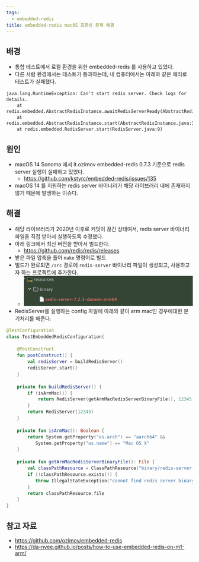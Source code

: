 ```yaml
---
tags:
  - embedded-redis
title: embedded-redis macOS 호환성 문제 해결
---
```



## 배경

- 통합 테스트에서 로컬 환경을 위한 embedded-redis 를 사용하고 있었다.
- 다른 사람 환경에서는 테스트가 통과하는데, 내 컴퓨터에서는 아래와 같은 에러로 테스트가 실패했다.

```
java.lang.RuntimeException: Can't start redis server. Check logs for details.
    at redis.embedded.AbstractRedisInstance.awaitRedisServerReady(AbstractRedisInstance.java:61)
    at redis.embedded.AbstractRedisInstance.start(AbstractRedisInstance.java:39)
    at redis.embedded.RedisServer.start(RedisServer.java:9)
```

## 원인

- macOS 14 Sonoma 에서 it.ozimov embedded-redis 0.7.3 기준으로 redis server 실행이 실패하고 있었다.
	- https://github.com/kstyrc/embedded-redis/issues/135
- macOS 14 를 지원하는 redis server 바이너리가 해당 라이브러리 내에 존재하지 않기 때문에 발생하는 이슈다.

## 해결

- 해당 라이브러리가 2020년 이후로 커밋이 끊긴 상태여서, redis server 바이너리 파일을 직접 받아서 실행하도록 수정했다.
- 아래 링크에서 최신 버전을 받아서 빌드한다.
	- https://github.com/redis/redis/releases
- 받은 파일 압축을 풀어 `make` 명령어로 빌드
- 빌드가 완료되면 `/src` 경로에 `redis-server` 바이너리 파일이 생성되고, 사용하고자 하는 프로젝트에 추가한다.
	- ![](assets/Pasted%20image%2020231204200141.png)
- RedisServer를 실행하는 config 파일에 아래와 같이 arm mac인 경우에대한 분기처리를 해준다.

```kotlin
@TestConfiguration  
class TestEmbeddedRedisConfiguration{

	@PostConstruct  
	fun postConstruct() {  
	    val redisServer = buildRedisServer()
	    redisServer.start()
	}

	private fun buildRedisServer() {
		if (isArmMac()) {  
		    return RedisServer(getArmMacRedisServerBinaryFile(), 12345)  
		}
		return RedisServer(12345)
	}

	private fun isArmMac(): Boolean {  
	    return System.getProperty("os.arch") == "aarch64" &&  
	       System.getProperty("os.name") == "Mac OS X"  
	}

	private fun getArmMacRedisServerBinaryFile(): File {  
	    val classPathResource = ClassPathResource("binary/redis-server-7.2.3-mac-arm64")  
	    if (!classPathResource.exists()) {  
	       throw IllegalStateException("cannot find redis server binary file.")  
	    }  
	    return classPathResource.file  
	}
}
```

## 참고 자료

- https://github.com/ozimov/embedded-redis
- https://da-nyee.github.io/posts/how-to-use-embedded-redis-on-m1-arm/
